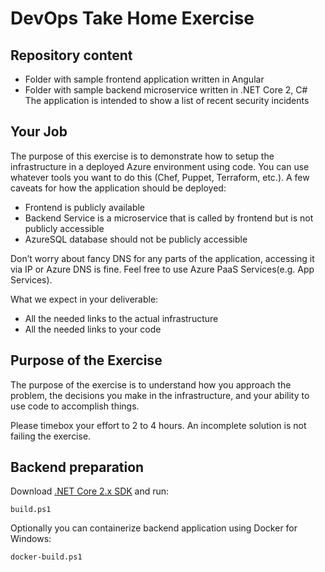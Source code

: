 # DevOps Take Home Exercise

## Repository content
- Folder with sample frontend application written in Angular
- Folder with sample backend microservice written in .NET Core 2, C#
The application is intended to show a list of recent security incidents

## Your Job
The purpose of this exercise is to demonstrate how to setup the infrastructure in a deployed Azure environment ​using code​. You can use whatever tools you want to do this (Chef, Puppet, Terraform, etc.). A few caveats for how the application should be deployed:
* Frontend is publicly available
* Backend Service is a microservice that is called by frontend but is not publicly accessible
* AzureSQL database should not be publicly accessible

Don’t worry about fancy DNS for any parts of the application, accessing it via IP or Azure DNS is fine. Feel free to use Azure PaaS Services(e.g. App Services).

What we expect in your deliverable:
- All the needed links to the actual infrastructure
- All the needed links to your code

## Purpose of the Exercise
The purpose of the exercise is to understand how you approach the problem, the decisions you make in the infrastructure, and your ability to use code to accomplish things.

Please timebox your effort to 2 to 4 hours. An incomplete solution is not failing the exercise.

## Backend preparation
Download [.NET Core 2.x SDK](https://www.microsoft.com/net/download/windows) and run:
```
build.ps1
```

Optionally you can containerize backend application using Docker for Windows:
```
docker-build.ps1
```